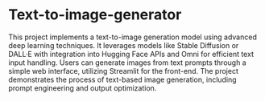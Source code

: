 # Text-to-image-generator
This project implements a text-to-image generation model using advanced deep learning techniques. 
 It leverages models like Stable Diffusion or DALL·E with integration into Hugging Face APIs and Omni for efficient text input handling. Users can generate images from text prompts through a simple web interface, utilizing Streamlit for the front-end. The project demonstrates the process of text-based image generation, including prompt engineering and output optimization.
